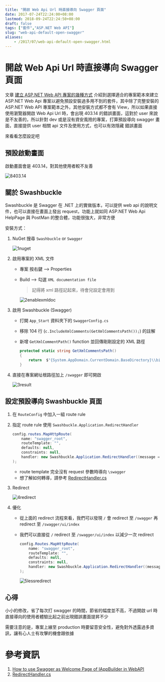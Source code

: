 ```yaml
---
title: "開啟 Web Api Url 時直接導向 Swagger 頁面"
date: 2017-07-24T22:24:00+08:00
lastmod: 2018-09-24T22:24:50+08:00
draft: false
tags: ["套件","ASP.NET Web API"]
slug: "web-api-default-open-swagger"
aliases:
    - /2017/07/web-api-default-open-swagger.html
---
```

# 開啟 Web Api Url 時直接導向 Swagger 頁面
文章 [建立 ASP.NET Web API 專案的幾種方式](https://blog.yowko.com/2017/07/create-aspnet-web-api.html) 介紹到選擇適合的專案範本來建立 ASP.NET Web Api 專案以避免預設安裝過多用不到的套件，其中除了完整安裝的 ASP.NET Web API 專案範本之外，其他安裝方式都不會有 View，所以如果直接使用瀏覽器開啟 Web Api Url 時，會出現 403.14 的錯誤畫面，這對於 user 來說是不友善的，所以針對 dev 或是沒有資安風險的專案，打算預設導向 swagger 畫面，直接提供 user 相關 api 文件及使用方式，也可以有效隱藏 錯誤畫面

來看看怎麼設定吧

## 預設啟動畫面

啟動畫面會是 403.14，對其他使用者較不友善

![8403.14](https://user-images.githubusercontent.com/3851540/28500739-0c723642-7000-11e7-8254-1b66bcbf80ae.png)

## 關於 Swashbuckle

Swashbuckle 是 Swagger 在 .NET 上的實做版本，可以提供 web api 的說明文件，也可以直接在畫面上發出 request，功能上就如同 ASP.NET Web Api HelpPage 與 PostMan 的整合體，功能很強大，非常方便

安裝方式：

1.  NuGet 搜尋 `Swashbuckle` or `Swagger`

    ![1nuget](https://user-images.githubusercontent.com/3851540/28527626-adeb20c0-70bd-11e7-96d4-9204aff7f6bf.png)

2.  啟用專案的 XML 文件

    *   專案 按右鍵 --> Properties

    *   Build --> 勾選 `XML documentation file`

        > 記得將 xml 路徑記起來，待會兒設定會用到

        ![2enablexmldoc](https://user-images.githubusercontent.com/3851540/28527623-ade08746-70bd-11e7-8ca2-230af97c5f24.png)

        
3.  啟用 Swashbuckle (Swagger)

    *   打開 `App_Start` 資料夾下的 `SwaggerConfig.cs`
    *   移除 104 行 (`c.IncludeXmlComments(GetXmlCommentsPath());`) 的註解
    *   新增 `GetXmlCommentPath()` function 並回傳剛剛設定的 XML 路徑

        ```cs
        protected static string GetXmlCommentsPath()
        {
            return  $"{System.AppDomain.CurrentDomain.BaseDirectory}\\bin\\EmptyWebApi-Core.xml";
        }
        ```

4.  直接在專案網址根路徑加上 `/swagger` 即可開啟

    ![3result](https://user-images.githubusercontent.com/3851540/28527622-adde4ec2-70bd-11e7-8d42-8ffa34b14a8a.png)

## 設定預設導向 Swashbuckle 頁面

1.  在 `RouteConfig` 中加入一組 route rule
2.  指定 route rule 使用 `Swashbuckle.Application.RedirectHandler`

    ```cs
    config.routes.MapHttpRoute(
        name: "swagger_root",
        routeTemplate: "",
        defaults: null,
        constraints: null,
        handler: new Swashbuckle.Application.RedirectHandler((message => message.RequestUri.ToString()), "swagger")
    );
    ```

    *   route template 完全沒有 request 參數時導向 `\swagger`
    *   想了解如何轉導，請參考 [RedirectHandler.cs](https://github.com/domaindrivendev/Swashbuckle/blob/e0053e1864defa3c4f73ca2a960eb876e257cc9e/Swashbuckle.Core/Application/RedirectHandler.cs)

3.  Redirect

    ![4redirect](https://user-images.githubusercontent.com/3851540/28527624-ade2c2a4-70bd-11e7-8b4f-e756cfe69ca2.png)

4.  優化

    *   從上面的 redirect 流程來看，我們可以發現 `/` 會 redirect 至 `/swagger` 再 redirect 至 `/swagger/ui/index`
    *   我們可以直接從 `/` redirect 至 `/swagger/ui/index` 以減少一次 redirect

        ```cs
        config.Routes.MapHttpRoute(
            name: "swagger_root",
            routeTemplate: "",
            defaults: null,
            constraints: null,
            handler: new Swashbuckle.Application.RedirectHandler((message => message.RequestUri.ToString()), "swagger/ui/index")
        );
        ```

        ![5lessredirect](https://user-images.githubusercontent.com/3851540/28527625-ade44372-70bd-11e7-81bb-55c2e65d8b5d.png)

## 心得

小小的修改，省了每次打 swagger 的時間，節省的幅度並不高，不過開啟 url 時直接導向的使用者體驗比起之前出現錯誤畫面提昇不少

需要注意的是，專案上線至 production 時要留意安全性，避免對外透露過多資訊，讓有心人士有攻擊的機會跟依據

# 參考資訊

1.  [How to use Swagger as Welcome Page of IAppBuilder in WebAPI](https://stackoverflow.com/questions/30028736/how-to-use-swagger-as-welcome-page-of-iappbuilder-in-webapi)
2.  [RedirectHandler.cs](https://github.com/domaindrivendev/Swashbuckle/blob/e0053e1864defa3c4f73ca2a960eb876e257cc9e/Swashbuckle.Core/Application/RedirectHandler.cs)
